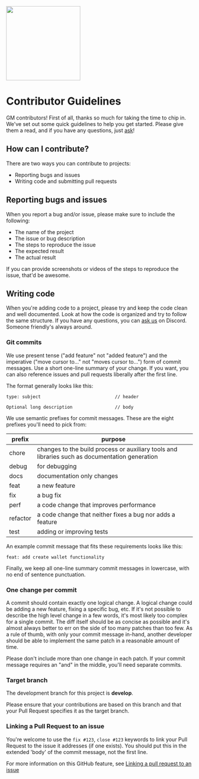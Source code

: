 <img src="https://cdn.edge.network/assets/img/edge-logo-green.svg" width="200">

# Contributor Guidelines

GM contributors! First of all, thanks so much for taking the time to chip in. We've set out some quick guidelines to help you get started. Please give them a read, and if you have any questions, just [ask](https://discord.gg/edgenetwork)!

## How can I contribute?

There are two ways you can contribute to projects:

- Reporting bugs and issues
- Writing code and submitting pull requests

## Reporting bugs and issues

When you report a bug and/or issue, please make sure to include the following:

- The name of the project
- The issue or bug description
- The steps to reproduce the issue
- The expected result
- The actual result

If you can provide screenshots or videos of the steps to reproduce the issue, that'd be awesome.

## Writing code

When you're adding code to a project, please try and keep the code clean and well documented. Look at how the code is organized and try to follow the same structure. If you have any questions, you can [ask us](https://discord.gg/edgenetwork) on Discord. Someone friendly's always around.

### Git commits

We use present tense ("add feature" not "added feature") and the imperative ("move cursor to..." not "moves cursor to...") form of commit messages. Use a short one-line summary of your change. If you want, you can also reference issues and pull requests liberally after the first line.

The format generally looks like this:

```
type: subject                            // header

Optional long description                // body
```

We use semantic prefixes for commit messages. These are the eight prefixes you'll need to pick from:

| prefix   | purpose                                                                                           |
|----------|---------------------------------------------------------------------------------------------------|
| chore    | changes to the build process or auxiliary tools and libraries such as documentation generation    |
| debug    | for debugging                                                                                     |
| docs     | documentation only changes                                                                        |
| feat     | a new feature                                                                                     |
| fix      | a bug fix                                                                                         |
| perf     | a code change that improves performance                                                           |
| refactor | a code change that neither fixes a bug nor adds a feature                                         |
| test     | adding or improving tests                                                                         |

An example commit message that fits these requirements looks like this:

`feat: add create wallet functionality`

Finally, we keep all one-line summary commit messages in lowercase, with no end of sentence punctuation.

### One change per commit

A commit should contain exactly one logical change. A logical change could be adding a new feature, fixing a specific bug, etc. If it's not possible to describe the high level change in a few words, it's most likely too complex for a single commit. The diff itself should be as concise as possible and it's almost always better to err on the side of too many patches than too few. As a rule of thumb, with only your commit message in-hand, another developer should be able to implement the same patch in a reasonable amount of time.

Please don't include more than one change in each patch. If your commit message requires an "and" in the middle, you'll need separate commits.

### Target branch

The development branch for this project is **develop**.

Please ensure that your contributions are based on this branch and that your Pull Request specifies it as the target branch.

### Linking a Pull Request to an issue

You're welcome to use the `fix #123`, `close #123` keywords to link your Pull Request to the issue it addresses (if one exists). You should put this in the extended 'body' of the commit message, not the first line.

For more information on this GitHub feature, see [Linking a pull request to an issue](https://docs.github.com/en/issues/tracking-your-work-with-issues/linking-a-pull-request-to-an-issue)
